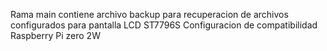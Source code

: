 Rama main contiene archivo backup para recuperacion de archivos configurados para pantalla LCD ST7796S
Configuracion de compatibilidad Raspberry Pi zero 2W
